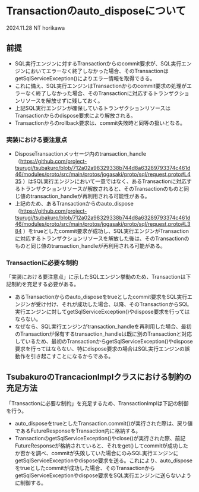# Transactionのauto_disposeについて
2024.11.28
NT horikawa

## 前提
* SQL実行エンジンに対するTransactionからのcommit要求が、SQL実行エンジンにおいてエラーなく終了しなかった場合、そのTransactionはgetSqlServiceException()によりエラー情報を取得できる。
* これに備え、SQL実行エンジンはTransactionからのcommit要求の処理がエラーなく終了しなかった場合、そのTransactionに対応するトランザクションリソースを解放せずに残しておく。
* 上記SQL実行エンジンが確保しているトランザクションリソースはTransactionからのdispose要求により解放される。
* Transactionからのrollback要求は、commit失敗時と同等の扱いとなる。

### 実装における要注意点
* DisposeTransactionメッセージ内のtransaction_handle（https://github.com/project-tsurugi/tsubakuro/blob/712a02a98329338b744d8a63289793374c461d46/modules/proto/src/main/protos/jogasaki/proto/sql/request.proto#L435 ）はSQL実行エンジンにおいて一意ではなく、あるTransactionに対応するトランザクションリソースが解放されると、そのTransactionのものと同じ値のtransaction_handleが再利用される可能性がある。
* 上記のため、あるTransactionからのauto_dispose（https://github.com/project-tsurugi/tsubakuro/blob/712a02a98329338b744d8a63289793374c461d46/modules/proto/src/main/protos/jogasaki/proto/sql/request.proto#L384 ）をtrueとしたcommit要求が成功し、SQL実行エンジンがTransactionに対応するトランザクションリソースを解放した後は、そのTransactionのものと同じ値のtransaction_handleが再利用される可能がある。

### Transactionに必要な制約
「実装における要注意点」に示したSQLエンジン挙動のため、Transactionは下記制約を充足する必要がある。
* あるTransactionからのauto_disposeをtrueとしたcommit要求をSQL実行エンジンが受け付け、それが成功した場合、以降、そのTransactionからSQL実行エンジンに対してgetSqlServiceException()やdispose要求を行ってはならない。
* なぜなら、SQL実行エンジンがtransaction_handleを再利用した場合、最初のTransactionが保有するtransaction_handleは既に別のTransactionと対応しているため、最初のTransactionからgetSqlServiceException()やdispose要求を行ってはならない、特にdispose要求の場合はSQL実行エンジンの誤動作を引き起こすことになるからである。

## TsubakuroのTrancacionImplクラスにおける制約の充足方法
「Transactionに必要な制約」を充足するため、TransactionImplは下記の制御を行う。
* auto_disposeをtrueとしたTransaction.commit()が実行された際は、戻り値であるFutureResponse<Void>をTransaction内に格納する。
* TransactionのgetSqlServiceException()やclose()が実行された際、前記FutureResponse<Void>が格納されていると、それをget()してcommitが成功したか否かを調べ、commitが失敗していた場合にのみSQL実行エンジンにgetSqlServiceExceptionやdispose要求を送る。これにより、auto_disposeをtrueとしたcommitが成功した場合、そのTransactionからgetSqlServiceExceptionやdispose要求をSQL実行エンジンに送らないように制御する。

